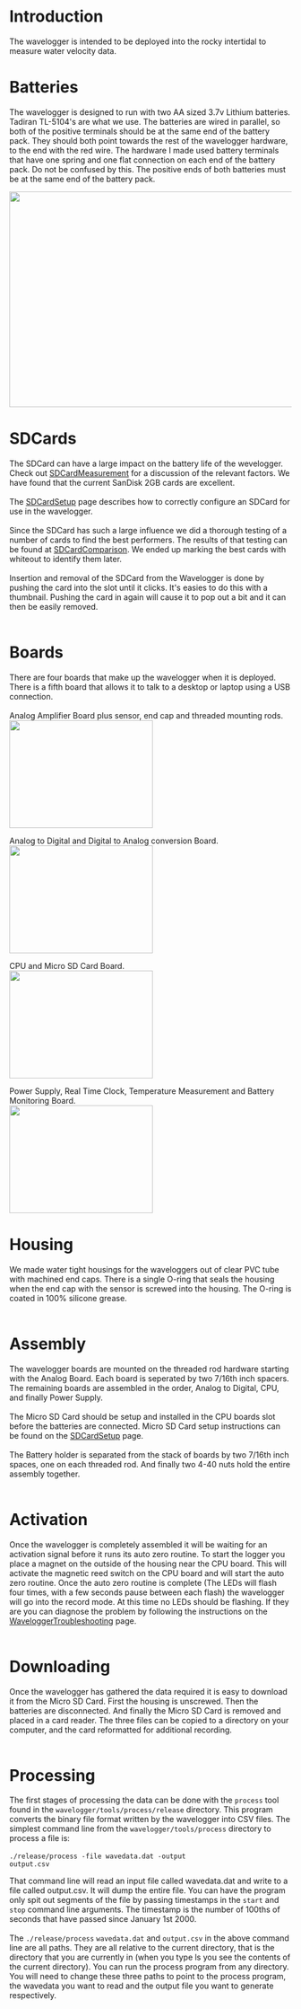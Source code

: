 # Introduction #

The wavelogger is intended to be deployed into the rocky intertidal to measure water velocity data.

# Batteries #

The wavelogger is designed to run with two AA sized 3.7v Lithium batteries.  Tadiran TL-5104's are what we use.  The batteries are wired in parallel, so both of the positive terminals should be at the same end of the battery pack.  They should both point towards the rest of the wavelogger hardware, to the end with the red wire.  The hardware I made used battery terminals that have one spring and one flat connection on each end of the battery pack.  Do not be confused by this.  The positive ends of both batteries must be at the same end of the battery pack.

<img src='http://wavelogger.googlecode.com/files/Batteries.jpg' width='512' height='384'>

<h1>SDCards</h1>

The SDCard can have a large impact on the battery life of the wevelogger.  Check out <a href='SDCardMeasurement.md'>SDCardMeasurement</a> for a discussion of the relevant factors.  We have found that the current SanDisk 2GB cards are excellent.<br>
<br>
The <a href='SDCardSetup.md'>SDCardSetup</a> page describes how to correctly configure an SDCard for use in the wavelogger.<br>
<br>
Since the SDCard has such a large influence we did a thorough testing of a number of cards to find the best performers.  The results of that testing can be found at <a href='SDCardComparison.md'>SDCardComparison</a>.  We ended up marking the best cards with whiteout to identify them later.<br>
<br>
Insertion and removal of the SDCard from the Wavelogger is done by pushing the card into the slot until it clicks.  It's easies to do this with a thumbnail.  Pushing the card in again will cause it to pop out a bit and it can then be easily removed.<br>
<br>
<h1>Boards</h1>

There are four boards that make up the wavelogger when it is deployed.  There is a fifth board that allows it to talk to a desktop or laptop using a USB connection.<br>
<br>
Analog Amplifier Board plus sensor, end cap and threaded mounting rods.<br>
<a href='http://wavelogger.googlecode.com/files/AnalogDisc.jpg'>
<img src='http://wavelogger.googlecode.com/files/AnalogDisc.jpg' width='256' height='192'>
</img>
</a>

Analog to Digital and Digital to Analog conversion Board.<br>
<a href='http://wavelogger.googlecode.com/files/ADDisc.jpg'>
<img src='http://wavelogger.googlecode.com/files/ADDisc.jpg' width='256' height='192'>
</img>
</a>

CPU and Micro SD Card Board.<br>
<a href='http://wavelogger.googlecode.com/files/CPUDisc.jpg'>
<img src='http://wavelogger.googlecode.com/files/CPUDisc.jpg' width='256' height='192'>
</img>
</a>

Power Supply, Real Time Clock, Temperature Measurement and Battery Monitoring Board.<br>
<a href='http://wavelogger.googlecode.com/files/PowerDisc.jpg'>
<img src='http://wavelogger.googlecode.com/files/PowerDisc.jpg' width='256' height='192'>
</img>
</a>

<h1>Housing</h1>

We made water tight housings for the waveloggers out of clear PVC tube with machined end caps.  There is a single O-ring that seals the housing when the end cap with the sensor is screwed into the housing.  The O-ring is coated in 100% silicone grease.<br>
<br>
<h1>Assembly</h1>

The wavelogger boards are mounted on the threaded rod hardware starting with the Analog Board.  Each board is seperated by two 7/16th inch spacers.  The remaining boards are assembled in the order, Analog to Digital, CPU, and finally Power Supply.<br>
<br>
The Micro SD Card should be setup and installed in the CPU boards slot before the batteries are connected.  Micro SD Card setup instructions can be found on the <a href='SDCardSetup.md'>SDCardSetup</a> page.<br>
<br>
The Battery holder is separated from the stack of boards by two 7/16th inch spaces, one on each threaded rod.  And finally two 4-40 nuts hold the entire assembly together.<br>
<br>
<h1>Activation</h1>

Once the wavelogger is completely assembled it will be waiting for an activation signal before it runs its auto zero routine.  To start the logger you place a magnet on the outside of the housing near the CPU board.  This will activate the magnetic reed switch on the CPU board and will start the auto zero routine.  Once the auto zero routine is complete (The LEDs will flash four times, with a few seconds pause between each flash) the wavelogger will go into the record mode.  At this time no LEDs should be flashing.  If they are you can diagnose the problem by following the instructions on the <a href='WaveloggerTroubleshooting.md'>WaveloggerTroubleshooting</a> page.<br>
<br>
<h1>Downloading</h1>

Once the wavelogger has gathered the data required it is easy to download it from the Micro SD Card.  First the housing is unscrewed.  Then the batteries are disconnected.  And finally the Micro SD Card is removed and placed in a card reader.  The three files can be copied to a directory on your computer, and the card reformatted for additional recording.<br>
<br>
<h1>Processing</h1>

The first stages of processing the data can be done with the <code>process</code> tool found in the <code>wavelogger/tools/process/release</code> directory.  This program converts the binary file format written by the wavelogger into CSV files.  The simplest command line from the <code>wavelogger/tools/process</code> directory to process a file is:<br>
<br>
<code>./release/process -file wavedata.dat -output output.csv</code>

That command line will read an input file called wavedata.dat and write to a file called output.csv.  It will dump the entire file.  You can have the program only spit out segments of the file by passing timestamps in the <code>start</code> and <code>stop</code> command line arguments.  The timestamp is the number of 100ths of seconds that have passed since January 1st 2000.<br>
<br>
The <code>./release/process</code> <code>wavedata.dat</code> and <code>output.csv</code> in the above command line are all paths.  They are all relative to the current directory, that is the directory that you are currently in (when you type ls you see the contents of the current directory).  You can run the process program from any directory.  You will need to change these three paths to point to the process program, the wavedata you want to read and the output file you want to generate respectively.